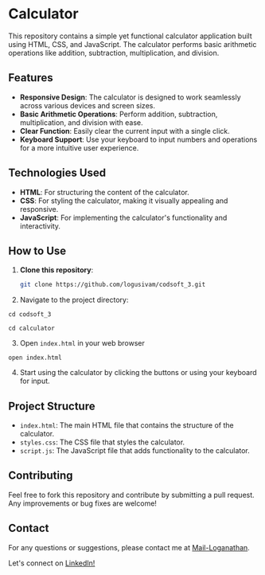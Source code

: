 # Calculator

This repository contains a simple yet functional calculator application built using HTML, CSS, and JavaScript. The calculator performs basic arithmetic operations like addition, subtraction, multiplication, and division.

## Features

- **Responsive Design**: The calculator is designed to work seamlessly across various devices and screen sizes.
- **Basic Arithmetic Operations**: Perform addition, subtraction, multiplication, and division with ease.
- **Clear Function**: Easily clear the current input with a single click.
- **Keyboard Support**: Use your keyboard to input numbers and operations for a more intuitive user experience.

## Technologies Used

- **HTML**: For structuring the content of the calculator.
- **CSS**: For styling the calculator, making it visually appealing and responsive.
- **JavaScript**: For implementing the calculator's functionality and interactivity.

## How to Use

1. **Clone this repository**:
   ```bash
   git clone https://github.com/logusivam/codsoft_3.git
   ```
2. Navigate to the project directory:
```
cd codsoft_3
```
```
cd calculator
```
3. Open `index.html` in your web browser
```
open index.html
```
4. Start using the calculator by clicking the buttons or using your keyboard for input.

## Project Structure
- `index.html`: The main HTML file that contains the structure of the calculator.
- `styles.css`: The CSS file that styles the calculator.
- `script.js`: The JavaScript file that adds functionality to the calculator.

## Contributing
Feel free to fork this repository and contribute by submitting a pull request. Any improvements or bug fixes are welcome!

## Contact
For any questions or suggestions, please contact me at [Mail-Loganathan](logusivam26@gmail.com).

Let's connect on [LinkedIn!](https://www.linkedin.com/in/loganathan26/)
